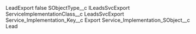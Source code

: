 <?xml version="1.0" encoding="UTF-8"?>
<CustomMetadata xmlns="http://soap.sforce.com/2006/04/metadata" xmlns:xsi="http://www.w3.org/2001/XMLSchema-instance" xmlns:xsd="http://www.w3.org/2001/XMLSchema">
    <label>LeadExport</label>
    <protected>false</protected>
    <values>
        <field>SObjectType__c</field>
        <value xsi:type="xsd:string">ILeadsSvcExport</value>
    </values>
    <values>
        <field>ServiceImplementationClass__c</field>
        <value xsi:type="xsd:string">LeadsSvcExport</value>
    </values>
    <values>
        <field>Service_Implementation_Key__c</field>
        <value xsi:type="xsd:string">Export</value>
    </values>
    <values>
        <field>Service_Implementation_SObject__c</field>
        <value xsi:type="xsd:string">Lead</value>
    </values>
</CustomMetadata>


